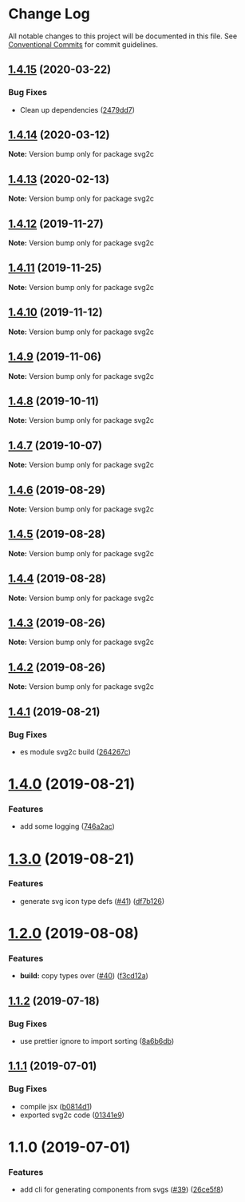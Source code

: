# Change Log

All notable changes to this project will be documented in this file.
See [Conventional Commits](https://conventionalcommits.org) for commit guidelines.

## [1.4.15](https://github.com/4Catalyzer/cli/compare/svg2c@1.4.14...svg2c@1.4.15) (2020-03-22)


### Bug Fixes

* Clean up dependencies ([2479dd7](https://github.com/4Catalyzer/cli/commit/2479dd743fbff67cbdb6a79f70dd3bdd00518003))





## [1.4.14](https://github.com/4Catalyzer/cli/compare/svg2c@1.4.13...svg2c@1.4.14) (2020-03-12)

**Note:** Version bump only for package svg2c





## [1.4.13](https://github.com/4Catalyzer/cli/compare/svg2c@1.4.12...svg2c@1.4.13) (2020-02-13)

**Note:** Version bump only for package svg2c





## [1.4.12](https://github.com/4Catalyzer/cli/compare/svg2c@1.4.11...svg2c@1.4.12) (2019-11-27)

**Note:** Version bump only for package svg2c





## [1.4.11](https://github.com/4Catalyzer/cli/compare/svg2c@1.4.10...svg2c@1.4.11) (2019-11-25)

**Note:** Version bump only for package svg2c





## [1.4.10](https://github.com/4Catalyzer/cli/compare/svg2c@1.4.9...svg2c@1.4.10) (2019-11-12)

**Note:** Version bump only for package svg2c





## [1.4.9](https://github.com/4Catalyzer/cli/compare/svg2c@1.4.8...svg2c@1.4.9) (2019-11-06)

**Note:** Version bump only for package svg2c





## [1.4.8](https://github.com/4Catalyzer/cli/compare/svg2c@1.4.7...svg2c@1.4.8) (2019-10-11)

**Note:** Version bump only for package svg2c





## [1.4.7](https://github.com/4Catalyzer/cli/compare/svg2c@1.4.6...svg2c@1.4.7) (2019-10-07)

**Note:** Version bump only for package svg2c





## [1.4.6](https://github.com/4Catalyzer/cli/compare/svg2c@1.4.5...svg2c@1.4.6) (2019-08-29)

**Note:** Version bump only for package svg2c





## [1.4.5](https://github.com/4Catalyzer/cli/compare/svg2c@1.4.4...svg2c@1.4.5) (2019-08-28)

**Note:** Version bump only for package svg2c





## [1.4.4](https://github.com/4Catalyzer/cli/compare/svg2c@1.4.3...svg2c@1.4.4) (2019-08-28)

**Note:** Version bump only for package svg2c





## [1.4.3](https://github.com/4Catalyzer/cli/compare/svg2c@1.4.2...svg2c@1.4.3) (2019-08-26)

**Note:** Version bump only for package svg2c





## [1.4.2](https://github.com/4Catalyzer/cli/compare/svg2c@1.4.1...svg2c@1.4.2) (2019-08-26)

**Note:** Version bump only for package svg2c





## [1.4.1](https://github.com/4Catalyzer/cli/compare/svg2c@1.4.0...svg2c@1.4.1) (2019-08-21)


### Bug Fixes

* es module svg2c build ([264267c](https://github.com/4Catalyzer/cli/commit/264267c))





# [1.4.0](https://github.com/4Catalyzer/cli/compare/svg2c@1.3.0...svg2c@1.4.0) (2019-08-21)


### Features

* add some logging ([746a2ac](https://github.com/4Catalyzer/cli/commit/746a2ac))





# [1.3.0](https://github.com/4Catalyzer/cli/compare/svg2c@1.2.0...svg2c@1.3.0) (2019-08-21)


### Features

* generate svg icon type defs ([#41](https://github.com/4Catalyzer/cli/issues/41)) ([df7b126](https://github.com/4Catalyzer/cli/commit/df7b126))





# [1.2.0](https://github.com/4Catalyzer/cli/compare/svg2c@1.1.2...svg2c@1.2.0) (2019-08-08)


### Features

* **build:** copy types over ([#40](https://github.com/4Catalyzer/cli/issues/40)) ([f3cd12a](https://github.com/4Catalyzer/cli/commit/f3cd12a))





## [1.1.2](https://github.com/4Catalyzer/cli/compare/svg2c@1.1.1...svg2c@1.1.2) (2019-07-18)


### Bug Fixes

* use prettier ignore to import sorting ([8a6b6db](https://github.com/4Catalyzer/cli/commit/8a6b6db))





## [1.1.1](https://github.com/4Catalyzer/cli/compare/svg2c@1.1.0...svg2c@1.1.1) (2019-07-01)


### Bug Fixes

* compile jsx ([b0814d1](https://github.com/4Catalyzer/cli/commit/b0814d1))
* exported svg2c code ([01341e9](https://github.com/4Catalyzer/cli/commit/01341e9))





# 1.1.0 (2019-07-01)


### Features

* add cli for generating components from svgs ([#39](https://github.com/4Catalyzer/cli/issues/39)) ([26ce5f8](https://github.com/4Catalyzer/cli/commit/26ce5f8))
